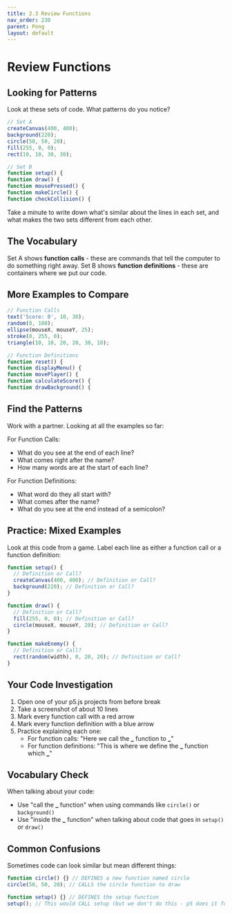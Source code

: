 ```yaml
---
title: 2.3 Review Functions
nav_order: 230
parent: Pong
layout: default
---
```


# Review Functions

## Looking for Patterns

Look at these sets of code. What patterns do you notice?

```javascript
// Set A
createCanvas(400, 400);
background(220);
circle(50, 50, 20);
fill(255, 0, 0);
rect(10, 10, 30, 30);
```

```javascript
// Set B
function setup() {
function draw() {
function mousePressed() {
function makeCircle() {
function checkCollision() {
```

Take a minute to write down what's similar about the lines in each set, and what makes the two sets different from each other.

## The Vocabulary

Set A shows **function calls** - these are commands that tell the computer to do something right away.
Set B shows **function definitions** - these are containers where we put our code.

## More Examples to Compare

```javascript
// Function Calls
text('Score: 0', 10, 30);
random(0, 100);
ellipse(mouseX, mouseY, 25);
stroke(0, 255, 0);
triangle(10, 10, 20, 20, 30, 10);
```

```javascript
// Function Definitions
function reset() {
function displayMenu() {
function movePlayer() {
function calculateScore() {
function drawBackground() {
```

## Find the Patterns

Work with a partner. Looking at all the examples so far:

For Function Calls:

- What do you see at the end of each line?
- What comes right after the name?
- How many words are at the start of each line?

For Function Definitions:

- What word do they all start with?
- What comes after the name?
- What do you see at the end instead of a semicolon?

## Practice: Mixed Examples

Look at this code from a game. Label each line as either a function call or a function definition:

```javascript
function setup() {
  // Definition or Call?
  createCanvas(400, 400); // Definition or Call?
  background(220); // Definition or Call?
}

function draw() {
  // Definition or Call?
  fill(255, 0, 0); // Definition or Call?
  circle(mouseX, mouseY, 20); // Definition or Call?
}

function makeEnemy() {
  // Definition or Call?
  rect(random(width), 0, 20, 20); // Definition or Call?
}
```

## Your Code Investigation

1. Open one of your p5.js projects from before break
2. Take a screenshot of about 10 lines
3. Mark every function call with a red arrow
4. Mark every function definition with a blue arrow
5. Practice explaining each one:
   - For function calls: "Here we call the **\_** function to **\_**"
   - For function definitions: "This is where we define the **\_** function which **\_**"

## Vocabulary Check

When talking about your code:

- Use "call the **\_** function" when using commands like `circle()` or `background()`
- Use "inside the **\_** function" when talking about code that goes in `setup()` or `draw()`

## Common Confusions

Sometimes code can look similar but mean different things:

```javascript
function circle() {} // DEFINES a new function named circle
circle(50, 50, 20); // CALLS the circle function to draw

function setup() {} // DEFINES the setup function
setup(); // This would CALL setup (but we don't do this - p5 does it for us)
```
